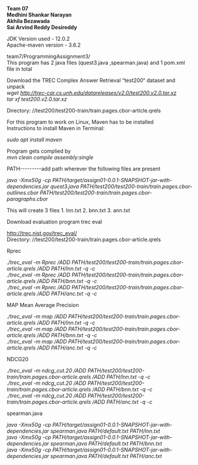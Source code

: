 **Team 07  
Medhini Shankar Narayan  
Akhila Bezawada  
Sai Arvind Reddy Desireddy**  


JDK Version used - 12.0.2  
Apache-maven version - 3.6.2  

team7/ProgrammingAssignment3/  
This program has 2 java files (quest3.java ,spearman.java) and 1 pom.xml file in total   


Download the TREC Complex Answer Retrieval “test200“ dataset and unpack  
*wget http://trec-car.cs.unh.edu/datareleases/v2.0/test200.v2.0.tar.xz  
tar xf test200.v2.0.tar.xz*  

Directory: //test200/test200-train/train.pages.cbor-article.qrels

For this program to work on Linux, Maven has to be installed  
Instructions to install Maven in Terminal:

*sudo apt install maven*

Program gets complied by  
*mvn clean compile assembly:single*

PATH---------add path wherever the following files are present

*java -Xmx50g -cp PATH/target/assign01-0.0.1-SNAPSHOT-jar-with-dependencies.jar quest3.java PATH/test200/test200-train/train.pages.cbor-outlines.cbor PATH/test200/test200-train/train.pages.cbor-paragraphs.cbor*


This will create 3 files 1. lnn.txt 2. bnn.txt 3. ann.txt



Download evaluation program trec eval 

http://trec.nist.gov/trec_eval/  
Directory: //test200/test200-train/train.pages.cbor-article.qrels

Rprec

*./trec_eval -m Rprec /ADD PATH/test200/test200-train/train.pages.cbor-article.qrels /ADD PATH/lnn.txt -q -c  
./trec_eval -m Rprec /ADD PATH/test200/test200-train/train.pages.cbor-article.qrels /ADD PATH/bnn.txt -q -c  
./trec_eval -m Rprec /ADD PATH/test200/test200-train/train.pages.cbor-article.qrels /ADD PATH/anc.txt -q -c*  


MAP Mean Average Precision

*./trec_eval -m map /ADD PATH/test200/test200-train/train.pages.cbor-article.qrels /ADD PATH/lnn.txt -q -c  
./trec_eval -m map /ADD PATH/test200/test200-train/train.pages.cbor-article.qrels /ADD PATH/bnn.txt -q -c  
./trec_eval -m map /ADD PATH/test200/test200-train/train.pages.cbor-article.qrels /ADD PATH/anc.txt -q -c*  


NDCG20

*./trec_eval -m ndcg_cut.20 /ADD PATH/test200/test200-train/train.pages.cbor-article.qrels /ADD PATH/lnn.txt -q -c  
./trec_eval -m ndcg_cut.20 /ADD PATH/test200/test200-train/train.pages.cbor-article.qrels /ADD PATH/bnn.txt -q -c  
./trec_eval -m ndcg_cut.20 /ADD PATH/test200/test200-train/train.pages.cbor-article.qrels /ADD PATH/anc.txt -q -c*  


spearman.java

*java -Xmx50g -cp PATH/target/assign01-0.0.1-SNAPSHOT-jar-with-dependencies.jar spearman.java PATH/default.txt PATH/lnn.txt  
java -Xmx50g -cp PATH/target/assign01-0.0.1-SNAPSHOT-jar-with-dependencies.jar spearman.java PATH/default.txt PATH/bnn.txt  
java -Xmx50g -cp PATH/target/assign01-0.0.1-SNAPSHOT-jar-with-dependencies.jar spearman.java PATH/default.txt PATH/anc.txt*  







